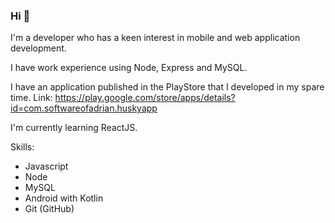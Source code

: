### Hi 👋

I'm a developer who has a keen interest in mobile and web application development.

I have work experience using Node, Express and MySQL.

I have an application published in the PlayStore that I developed in my spare time. 
Link: https://play.google.com/store/apps/details?id=com.softwareofadrian.huskyapp

I'm currently learning ReactJS.

Skills: 
- Javascript 
- Node 
- MySQL 
- Android with Kotlin 
- Git (GitHub) 






